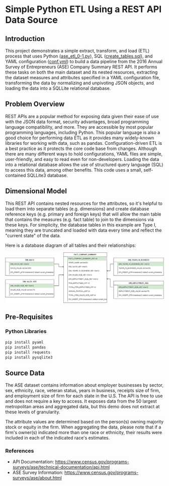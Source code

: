 # Simple Python ETL Using a REST API Data Source
## Introduction
This project demonstrates a simple extract, transform, and load (ETL) process that uses Python ([ase_etl_0-1.py](https://github.com/cdc0816/etl_census_ase/blob/main/ase_etl_0-1.py)), SQL ([create_tables.sql](https://github.com/cdc0816/etl_census_ase/blob/main/create_tables.sql)), and YAML configuration ([conf.yml](https://github.com/cdc0816/etl_census_ase/blob/main/conf.yml)) to build a data pipeline from the 2016 Annual Survey of Entrepreneurs (ASE) Company Summary REST API. It performs these tasks on both the main dataset and its nested resources, extracting the dataset measures and attributes specified in a YAML configuration file, transforming the data by normalizing and unpivoting JSON objects, and loading the data into a SQLLite relational database. 

## Problem Overview
REST APIs are a popular method for exposing data given their ease of use with the JSON data format, security advantages, broad programming language compatibility, and more. They are accessible by most popular programming languages, including Python. This popular language is also a good choice for performing data ETL as it provides many widely-known libraries for working with data, such as pandas. Configuration-driven ETL is a best practice as it protects the core code base from changes. Although there are many different ways to hold configurations, YAML files are simple, user-friendly, and easy to read even for non-developers. Loading the data into a relational database allows the use of structured query language (SQL) to access this data, among other benefits. This code uses a small, self-contained SQLLite3 database.

## Dimensional Model
This REST API contains nested resources for the attributes, so it's helpful to load them into separate tables (e.g. dimensions) and create database reference keys (e.g. primary and foreign keys) that will allow the main table that contains the measures (e.g. fact table) to join to the dimensions via these keys. For simplicity, the database tables in this example are Type I, meaning they are truncated and loaded with data every time and reflect the "current state" of the data. 

Here is a database diagram of all tables and their relationships:

![ASE Rest API Database Diagram](https://github.com/cdc0816/etl_census_ase/blob/main/ase_data_model.jpg)
    
## Pre-Requisites
### Python Libraries
    pip install pyaml
    pip install pandas
    pip install requests
    pip install pysqlite3

## Source Data
The ASE dataset contains information about employer businesses by sector, sex, ethnicity, race, veteran status, years in business, receipts size of firm, and employment size of firm for each state in the U.S. The API is free to use and does not require a key to access. It exposes data from the 50 largest metropolitan areas and aggregated data, but this demo does not extract at these levels of granularity. 

The attribute values are determined based on the person(s) owning majority stock or equity in the firm. When aggregating the data, please note that if a firm's owner(s) indicated more than one race or ethnicity, their results were included in each of the indicated race's estimates.

### References
* API Documentation: https://www.census.gov/programs-surveys/ase/technical-documentation/api.html
* ASE Survey Information: https://www.census.gov/programs-surveys/ase/about.html
